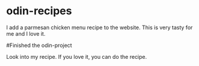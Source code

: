 # odin-recipes

I add a parmesan chicken menu recipe to the website.
This is very tasty for me and I love it.

#Finished the odin-project

Look into my recipe.
If you love it, you can do the recipe.
